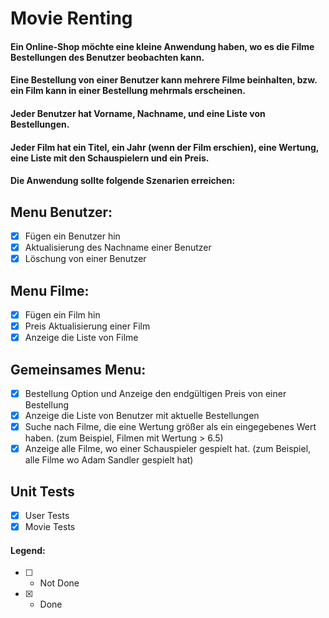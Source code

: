 # Movie Renting

#### Ein Online-Shop möchte eine kleine Anwendung haben, wo es die Filme Bestellungen des Benutzer beobachten kann.

#### Eine Bestellung von einer Benutzer kann mehrere Filme beinhalten, bzw. ein Film kann in einer Bestellung mehrmals erscheinen.

#### Jeder Benutzer hat Vorname, Nachname, und eine Liste von Bestellungen.

#### Jeder Film hat ein Titel, ein Jahr (wenn der Film erschien), eine Wertung, eine Liste mit den Schauspielern und ein Preis.

#### Die Anwendung sollte folgende Szenarien erreichen:

## Menu Benutzer:
- [x] Fügen ein Benutzer hin
- [x] Aktualisierung des Nachname einer Benutzer
- [x] Löschung von einer Benutzer
## Menu Filme:
- [x] Fügen ein Film hin
- [x] Preis Aktualisierung einer Film
- [x] Anzeige die Liste von Filme
## Gemeinsames Menu:
- [x] Bestellung Option und Anzeige den endgültigen Preis von einer Bestellung
- [x] Anzeige die Liste von Benutzer mit aktuelle Bestellungen
- [x] Suche nach Filme, die eine Wertung größer als ein eingegebenes Wert haben. (zum Beispiel, Filmen mit Wertung > 6.5)
- [x] Anzeige alle Filme, wo einer Schauspieler gespielt hat. (zum Beispiel, alle Filme wo Adam Sandler gespielt hat)

## Unit Tests
- [x] User Tests
- [x] Movie Tests

#### Legend:
- [ ] - Not Done
- [x] - Done
